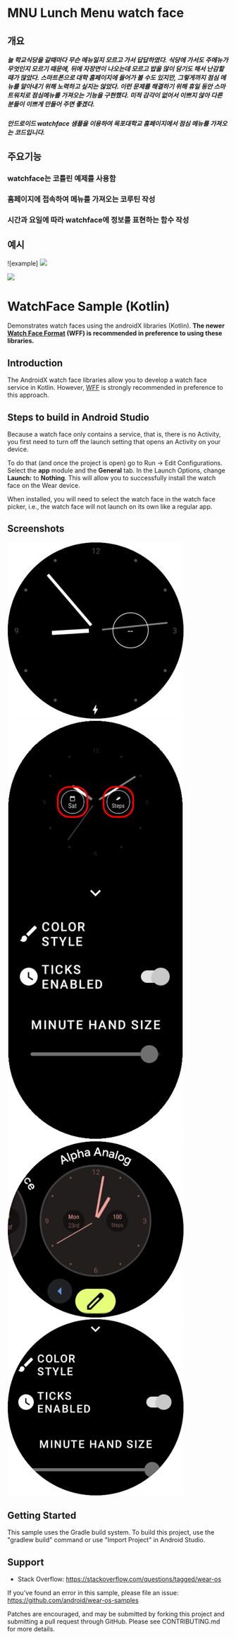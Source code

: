 # MNU Lunch Menu watch face
## 개요
##### 늘 학교식당을 갈때마다 무슨 메뉴일지 모르고 가서 답답하였다. 식당에 가서도 주메뉴가 무엇인지 모르기 때문에, 뒤에 자장면이 나오는데 모르고 밥을 많이 담기도 해서 난감할때가 많았다. 스마트폰으로 대학 홈페이지에 들어가 볼 수도 있지만, 그렇게까지 점심 메뉴를 알아내기 위해 노력하고 싶지는 않았다. 이런 문제를 해결하기 위해 휴일 동안 스마트워치로 점심메뉴를 가져오는 기능을 구현했다. 미적 감각이 없어서 이쁘지 않아 다른 분들이 이쁘게 만들어 주면 좋겠다. 
##### 안드로이드 watchface 샘플을 이용하여 목포대학교 홈페이지에서 점심 메뉴를 가져오는 코드입니다. 
## 주요기능
### watchface는 코틀린 예제를 사용함
### 홈페이지에 접속하여 메뉴를 가져오는 코루틴 작성
### 시간과 요일에 따라 watchface에 정보를 표현하는 함수 작성
## 예시
![example] <img src="https://github.com/niko2204/MNULunchMenu_WatchFaceKotlin/assets/5626825/a3c76983-07b0-4b89-a4ea-2fc37c3001b9">

<img src="https://github.com/niko2204/MNULunchMenu_WatchFaceKotlin/assets/5626825/fee52453-afb7-4ba2-a9ab-4d117ce3910b">

WatchFace Sample (Kotlin)
===============================
Demonstrates watch faces using the androidX libraries (Kotlin). **The newer [Watch Face Format][1]
(WFF) is recommended in preference to using these libraries.**

Introduction
------------
The AndroidX watch face libraries allow you to develop a watch face service in Kotlin. However,
[WFF][1] is strongly recommended in preference to this approach.

Steps to build in Android Studio
--------------------------------
Because a watch face only contains a service, that is, there is no Activity, you first need to turn
off the launch setting that opens an Activity on your device.

To do that (and once the project is open) go to Run -> Edit Configurations. Select the **app**
module and the **General** tab. In the Launch Options, change **Launch:** to **Nothing**. This will
allow you to successfully install the watch face on the Wear device.

When installed, you will need to select the watch face in the watch face picker, i.e., the watch
face will not launch on its own like a regular app.

Screenshots
-------------

<img src="screenshots/analog-face.png" width="400" alt="Analog Watchface"/>
<img src="screenshots/analog-watch-side-config-all.png" width="400" alt="Analog Watchface Config"/>
<img src="screenshots/analog-watch-side-config-1.png" width="400" alt="Analog Watchface Config"/>
<img src="screenshots/analog-watch-side-config-2.png" width="400" alt="Analog Watchface"/>

Getting Started
---------------

This sample uses the Gradle build system. To build this project, use the "gradlew build" command or
use "Import Project" in Android Studio.

Support
-------

- Stack Overflow: https://stackoverflow.com/questions/tagged/wear-os

If you've found an error in this sample, please file an issue:
https://github.com/android/wear-os-samples

Patches are encouraged, and may be submitted by forking this project and
submitting a pull request through GitHub. Please see CONTRIBUTING.md for more details.

[1]: https://developer.android.com/training/wearables/wff

